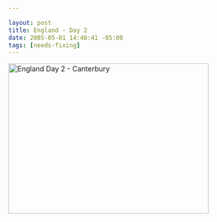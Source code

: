 ```yaml
--- 

layout: post
title: England - Day 2
date: 2005-05-01 14:40:41 -05:00
tags: [needs-fixing]
---
```

<img style="width: 400px; height: 300px;" src="http://base0.net/wp-images/personal/eng-day2.jpg" alt="England Day 2 - Canterbury" />
